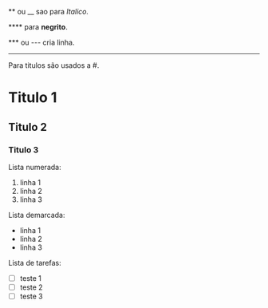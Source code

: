 ** ou __ sao para *Italico.*

**** para **negrito**.

*** ou --- cria linha.

***

Para titulos são usados a #.

# Titulo 1

## Titulo 2

### Titulo 3

Lista numerada:

1. linha 1
2. linha 2
3. linha 3

Lista demarcada:

* linha 1
* linha 2
* linha 3

Lista de tarefas:

- [ ] teste 1
- [ ] teste 2
- [ ] teste 3
